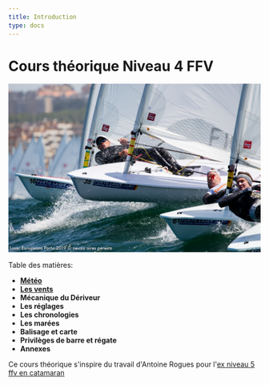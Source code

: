 ```yaml
---
title: Introduction
type: docs
---
```

# Cours théorique Niveau 4 FFV

![laser solo en compétition au portugal](images/laser-solo.jpg)

Table des matières:
- [**Météo**]({{<relref"/docs/meteorology">}})    
- [**Les vents**]({{<relref"/docs/winds">}})
- **Mécanique du Dériveur**
- **Les réglages**
- **Les chronologies**
- **Les marées**
- **Balisage et carte**
- **Privilèges de barre et régate** 
- **Annexes**


Ce cours théorique s'inspire du travail d'Antoine Rogues pour l'[ex niveau 5 ffv en catamaran](http://glenans.arogues.org/niveau5.pdf)
